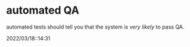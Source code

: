 # automated QA

automated tests should tell you that the system is _very likely_ to pass QA.

2022/03/18::14:31